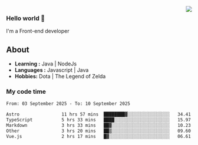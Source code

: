 <img align='right' src="https://github-readme-stats.vercel.app/api?username=jumodada&show_icons=true&theme=vue">

### Hello world 👋

I'm a Front-end developer 
    
## About
-  **Learning :** Java | NodeJs
-  **Languages :** Javascript | Java
-  **Hobbies:** Dota | The Legend of Zelda

### My code time

<!--START_SECTION:waka-->

```txt
From: 03 September 2025 - To: 10 September 2025

Astro                11 hrs 57 mins  ████████▓░░░░░░░░░░░░░░░░   34.41 %
TypeScript           5 hrs 33 mins   ████░░░░░░░░░░░░░░░░░░░░░   15.97 %
Markdown             3 hrs 33 mins   ██▓░░░░░░░░░░░░░░░░░░░░░░   10.23 %
Other                3 hrs 20 mins   ██▒░░░░░░░░░░░░░░░░░░░░░░   09.60 %
Vue.js               2 hrs 17 mins   █▓░░░░░░░░░░░░░░░░░░░░░░░   06.61 %
```

<!--END_SECTION:waka-->
